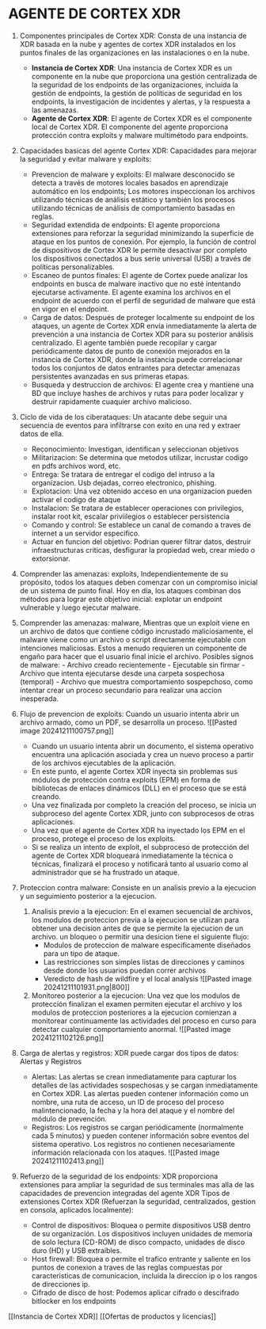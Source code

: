 # AGENTE DE CORTEX XDR
1. Componentes principales de Cortex XDR: Consta de una instancia de XDR basada en la nube y agentes de cortex XDR instalados en los puntos finales de las organizaciones en las instalaciones o en la nube. 
   - **Instancia de Cortex XDR**: Una instancia de Cortex XDR es un componente en la nube que proporciona una gestión centralizada de la seguridad de los endpoints de las organizaciones, incluida la gestión de endpoints, la gestión de políticas de seguridad en los endpoints, la investigación de incidentes y alertas, y la respuesta a las amenazas.
   - **Agente de Cortex XDR**: El agente de Cortex XDR es el componente local de Cortex XDR. El componente del agente proporciona protección contra exploits y malware multimétodo para endpoints.

2. Capacidades basicas del agente Cortex XDR: Capacidades para mejorar la seguridad y evitar malware y exploits:
   - Prevencion de malware y exploits: El malware desconocido se detecta a través de motores locales basados en aprendizaje automático en los endpoints; Los motores inspeccionan los archivos utilizando técnicas de análisis estático y también los procesos utilizando técnicas de análisis de comportamiento basadas en reglas.
   - Seguridad extendida de endpoints: El agente proporciona extensiones para reforzar la seguridad minimizando la superficie de ataque en los puntos de conexión. Por ejemplo, la función de control de dispositivos de Cortex XDR le permite desactivar por completo los dispositivos conectados a bus serie universal (USB) a través de políticas personalizables.
   - Escaneo de puntos finales: El agente de Cortex puede analizar los endpoints en busca de malware inactivo que no esté intentando ejecutarse activamente. El agente examina los archivos en el endpoint de acuerdo con el perfil de seguridad de malware que está en vigor en el endpoint.
   - Carga de datos: Después de proteger localmente su endpoint de los ataques, un agente de Cortex XDR envía inmediatamente la alerta de prevención a una instancia de Cortex XDR para su posterior análisis centralizado. El agente también puede recopilar y cargar periódicamente datos de punto de conexión mejorados en la instancia de Cortex XDR, donde la instancia puede correlacionar todos los conjuntos de datos entrantes para detectar amenazas persistentes avanzadas en sus primeras etapas.
   - Busqueda y destruccion de archivos: El agente crea y mantiene una BD que incluye hashes de archivos y rutas para poder localizar y destruir rapidamente cuaquier archivo malicioso.

3. Ciclo de vida de los ciberataques: Un atacante debe seguir una secuencia de eventos para infiltrarse con exito en una red y extraer datos de ella. 
   - Reconocimiento: Investigan, identifican y seleccionan objetivos
   - Militarizacion: Se determina que metodos utilizar, incrustar codigo en pdfs archivos word, etc.
   - Entrega: Se tratara de entregar el codigo del intruso a la organizacion. Usb dejadas, correo electronico, phishing.
   - Explotacion: Una vez obtenido acceso en una organizacion pueden activar el codigo de ataque
   - Instalacion: Se tratara de establecer operaciones con privilegios, instalar root kit, escalar priviilegios o establecer persistencia
   - Comando y control: Se establece un canal de comando a traves de internet a un servidor especifico.
   - Actuar en funcion del objetivo: Podrian querer filtrar datos, destruir infraestructuras criticas, desfigurar la propiedad web, crear miedo o extorsionar.

4. Comprender las amenazas: exploits, Independientemente de su propósito, todos los ataques deben comenzar con un compromiso inicial de un sistema de punto final. Hoy en día, los ataques combinan dos métodos para lograr este objetivo inicial: explotar un endpoint vulnerable y luego ejecutar malware.
5. Comprender las amenazas: malware, Mientras que un exploit viene en un archivo de datos que contiene código incrustado maliciosamente, el malware viene como un archivo o script directamente ejecutable con intenciones maliciosas. Estos a menudo requieren un componente de engaño para hacer que el usuario final inicie el archivo. 
   Posibles signos de malware: - Archivo creado recientemente - Ejecutable sin firmar - Archivo que intenta ejecutarse desde una carpeta sospechosa (temporal) - Archivo que muestra comportamiento sospepchoso, como intentar crear un proceso secundario para realizar una accion inesperada.

6. Flujo de prevencion de exploits: Cuando un usuario intenta abrir un archivo armado, como un PDF, se desarrolla un proceso.
   ![[Pasted image 20241211100757.png]]
   - Cuando un usuario intenta abrir un documento, el sistema operativo encuentra una aplicación asociada y crea un nuevo proceso a partir de los archivos ejecutables de la aplicación.
   - En este punto, el agente Cortex XDR inyecta sin problemas sus módulos de protección contra exploits (EPM) en forma de bibliotecas de enlaces dinámicos (DLL) en el proceso que se está creando.
   - Una vez finalizada por completo la creación del proceso, se inicia un subproceso del agente Cortex XDR, junto con subprocesos de otras aplicaciones.
   - Una vez que el agente de Cortex XDR ha inyectado los EPM en el proceso, protege el proceso de los exploits.
   - Si se realiza un intento de exploit, el subproceso de protección del agente de Cortex XDR bloqueará inmediatamente la técnica o técnicas, finalizará el proceso y notificará tanto al usuario como al administrador que se ha frustrado un ataque.

7. Proteccion contra malware: Consiste en un analisis previo a la ejecucion y un seguimiento posterior a la ejecucion.
	1. Analisis previo a la ejecucion: En el examen secuencial de archivos, los modulos de proteccion previa a la ejecucion se utilizan para obtener una decision antes de que se permite la ejecucion de un archivo. un bloqueo o permitir una desicion tiene el siguiente flujo:
	   - Modulos de proteccion de malware especificamente diseñados para un tipo de ataque. 
	   - Las restricciones son simples listas de direcciones y caminos desde donde los usuarios puedan correr archivos
	   - Veredicto de hash de wildfire y el local analysis
	     ![[Pasted image 20241211101931.png|800]]
	 1. Monitoreo posterior a la ejecucion: Una vez que los modulos de protección finalizan el examen permiten ejecutar el archivo y los modulos de proteccion posteriores a la ejecucion comienzan a monitorear continuamente las actividades del proceso en curso para detectar cualquier comportamiento anormal.
	    ![[Pasted image 20241211102126.png]]
8. Carga de alertas y registros: XDR puede cargar dos tipos de datos: Alertas y Registros
   - Alertas: Las alertas se crean inmediatamente para capturar los detalles de las actividades sospechosas y se cargan inmediatamente en Cortex XDR. Las alertas pueden contener información como un nombre, una ruta de acceso, un ID de proceso del proceso malintencionado, la fecha y la hora del ataque y el nombre del módulo de prevención.
   - Registros: Los registros se cargan periódicamente (normalmente cada 5 minutos) y pueden contener información sobre eventos del sistema operativo. Los registros no contienen necesariamente información relacionada con los ataques.
	 ![[Pasted image 20241211102413.png]]

9. Refuerzo de la seguridad de los endpoints: XDR proporciona extensiones para ampliar la seguridad de sus terminales mas alla de las capacidades de prevencion integradas del agente XDR
   Tipos de extensiones Cortex XDR (Refuerzan la seguridad, centralizados, gestion en consola, aplicados localmente): 
   - Control de dispositivos: Bloquea o permite dispositivos USB dentro de su organización. Los dispositivos incluyen unidades de memoria de solo lectura (CD-ROM) de disco compacto, unidades de disco duro (HD) y USB extraíbles.
   - Host firewall: Bloquea o permite el trafico entrante y saliente en los puntos de conexion a traves de las reglas compuestas por caracteristicas de comunicacion, incluida la direccion ip o los rangos de direcciones ip.
   - Cifrado de disco de host: Podemos aplicar cifrado o descifrado bitlocker en los endpoints

[[Instancia de Cortex XDR]]
[[Ofertas de productos y licencias]]
